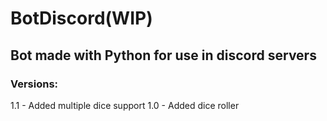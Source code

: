 # BotDiscord(WIP)

## Bot made with Python for use in discord servers

### Versions:

1.1 - Added multiple dice support
1.0 - Added dice roller

